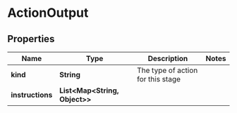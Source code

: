 

# ActionOutput


## Properties

| Name | Type | Description | Notes |
|------------ | ------------- | ------------- | -------------|
|**kind** | **String** | The type of action for this stage |  |
|**instructions** | **List&lt;Map&lt;String, Object&gt;&gt;** |  |  |



